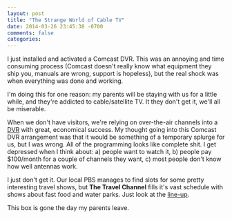 ```yaml
---
layout: post
title: "The Strange World of Cable TV"
date: 2014-03-26 23:45:38 -0700
comments: false
categories: 
---
```


I just installed and activated a Comcast DVR. This was an annoying and time consuming process (Comcast doesn't really know what equipment
they ship you, manuals are wrong, support is hopeless), but the real shock was when everything was done and working.

I'm doing this for one reason: my parents will be staying with us for a little while, and they're addicted to cable/satellite TV. It they don't
get it, we'll all be miserable.

When we don't have visitors, we're relying on over-the-air channels into a [DVR](http://www.channelmaster.com/Products_s/329.htm) with great, economical success. My thought going into this Comcast DVR arrangement was
that it would be something of a temporary splurge for us, but I was wrong. All of the programming looks like complete
shit. I get depressed when I think about: a) people want to watch it,  b) people pay $100/month for a couple of channels they want, c) most people don't know how well antennas work.

I just don't get it. Our local PBS manages to find slots for some pretty interesting travel shows, but **The Travel Channel** fills it's
vast schedule with shows about fast food and water parks. Just look at the [line-up](http://en.wikipedia.org/wiki/List_of_programs_broadcast_by_Travel_Channel).

This box is gone the day my parents leave.
